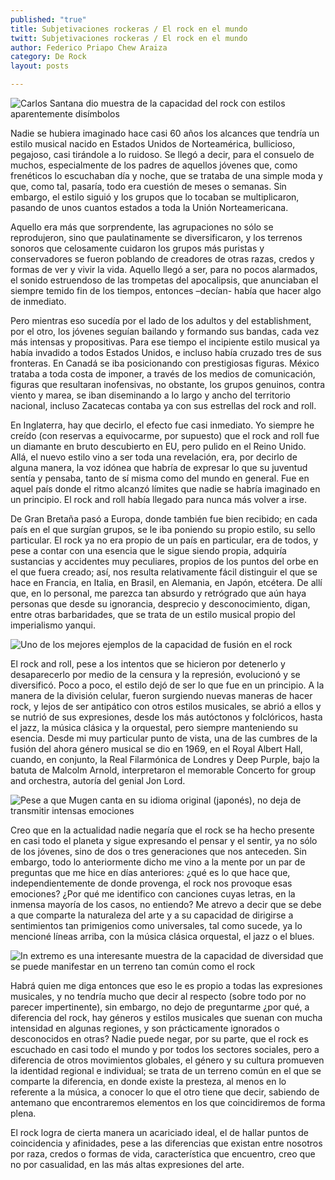 ```yaml
---
published: "true"
title: Subjetivaciones rockeras / El rock en el mundo
twitt: Subjetivaciones rockeras / El rock en el mundo
author: Federico Priapo Chew Araiza
category: De Rock
layout: posts

---
```


![Carlos Santana dio muestra de la capacidad del rock con estilos aparentemente disímbolos](http://i.imgur.com/6aGHJPIm.jpg)

Nadie se hubiera imaginado hace casi 60 años los alcances que tendría un estilo musical nacido en Estados Unidos de Norteamérica, bullicioso, pegajoso, casi tirándole a lo ruidoso. Se llegó a decir, para el consuelo de muchos, especialmente de los padres de aquellos jóvenes que, como frenéticos lo escuchaban día y noche, que se trataba de una simple moda y que, como tal, pasaría, todo era cuestión de meses o semanas. Sin embargo, el estilo siguió y los grupos que lo tocaban se multiplicaron, pasando de unos cuantos estados a toda la Unión Norteamericana.

Aquello era más que sorprendente, las agrupaciones no sólo se reprodujeron, sino que paulatinamente se diversificaron, y los terrenos sonoros que celosamente cuidaron los grupos más puristas y conservadores se fueron poblando de creadores de otras razas, credos y formas de ver y vivir la vida. Aquello llegó a ser, para no pocos alarmados, el sonido estruendoso de las trompetas del apocalipsis, que anunciaban el siempre temido fin de los tiempos, entonces –decían- había que hacer algo de inmediato.


Pero mientras eso sucedía por el lado de los adultos y del establishment, por el otro, los jóvenes seguían bailando y formando sus bandas, cada vez más intensas y propositivas. Para ese tiempo el incipiente estilo musical ya había invadido a todos Estados Unidos, e incluso había cruzado tres de sus fronteras. En Canadá se iba posicionando con prestigiosas figuras. México trataba a toda costa de imponer, a través de los medios de comunicación, figuras que resultaran inofensivas, no obstante, los grupos genuinos, contra viento y marea, se iban diseminando a lo largo y ancho del territorio nacional, incluso Zacatecas contaba ya con sus estrellas del rock and roll.


En Inglaterra, hay que decirlo, el efecto fue casi inmediato. Yo siempre he creído (con reservas a equivocarme, por supuesto) que el rock and roll fue un diamante en bruto descubierto en EU, pero pulido en el Reino Unido. Allá, el nuevo estilo vino a ser toda una revelación, era, por decirlo de alguna manera, la voz idónea que habría de expresar lo que su juventud sentía y pensaba, tanto de sí misma como del mundo en general. Fue en aquel país donde el ritmo alcanzó límites que nadie se habría imaginado en un principio. El rock and roll había llegado para nunca más volver a irse.


De Gran Bretaña pasó a Europa, donde también fue bien recibido; en cada país en el que surgían grupos, se le iba poniendo su propio estilo, su sello particular. El rock ya no era propio de un país en particular, era de todos, y pese a contar con una esencia que le sigue siendo propia, adquiría sustancias y accidentes muy peculiares, propios de los puntos del orbe en el que fuera creado; así, nos resulta relativamente fácil distinguir el que se hace en Francia, en Italia, en Brasil, en Alemania, en Japón, etcétera. De allí que, en lo personal, me parezca tan absurdo y retrógrado que aún haya personas que desde su ignorancia, desprecio y desconocimiento, digan, entre otras barbaridades, que se trata de un estilo musical propio del imperialismo yanqui.


![Uno de los mejores ejemplos de la capacidad de fusión en el rock](http://i.imgur.com/9srG5kSm.jpg)


El rock and roll, pese a los intentos que se hicieron por detenerlo y desaparecerlo por medio de la censura y la represión, evolucionó y se diversificó. Poco a poco, el estilo dejó de ser lo que fue en un principio. A la manera de la división celular, fueron surgiendo nuevas maneras de hacer rock, y lejos de ser antipático con otros estilos musicales, se abrió a ellos y se nutrió de sus expresiones, desde los más autóctonos y folclóricos, hasta el jazz, la música clásica y la orquestal, pero siempre manteniendo su esencia. Desde mi muy particular punto de vista, una de las cumbres de la fusión del ahora género musical se dio en 1969, en el Royal Albert Hall, cuando, en conjunto, la Real Filarmónica de Londres y Deep Purple, bajo la batuta de Malcolm Arnold, interpretaron el memorable Concerto for group and orchestra, autoría del genial Jon Lord.

![Pese a que Mugen canta en su idioma original (japonés), no deja de transmitir intensas emociones](http://i.imgur.com/3TUx9O0m.jpg)

Creo que en la actualidad nadie negaría que el rock se ha hecho presente en casi todo el planeta y sigue expresando el pensar y el sentir, ya no sólo de los jóvenes, sino de dos o tres generaciones que nos anteceden. Sin embargo, todo lo anteriormente dicho me vino a la mente por un par de preguntas que me hice en días anteriores: ¿qué es lo que hace que, independientemente de donde provenga, el rock nos provoque esas emociones? ¿Por qué me identifico con canciones cuyas letras, en la inmensa mayoría de los casos, no entiendo? Me atrevo a decir que se debe a que comparte la naturaleza del arte y a su capacidad de dirigirse a sentimientos tan primigenios como universales, tal como sucede, ya lo mencioné líneas arriba, con la música clásica orquestal, el jazz o el blues.


![In extremo es una interesante muestra de la capacidad de diversidad que se puede  manifestar en un terreno tan común como el rock](http://i.imgur.com/4PfUNRhm.jpg)


Habrá quien me diga entonces que eso le es propio a todas las expresiones musicales, y no tendría mucho que decir al respecto (sobre todo por no parecer impertinente), sin embargo, no dejo de preguntarme ¿por qué, a diferencia del rock, hay géneros y estilos musicales que suenan con mucha intensidad en algunas regiones, y son prácticamente ignorados o desconocidos en otras? Nadie puede negar, por su parte, que el rock es escuchado en casi todo el mundo y por todos los sectores sociales, pero a diferencia de otros movimientos globales, el género y su cultura promueven la identidad regional e individual; se trata de un terreno común en el que se comparte la diferencia, en donde existe la presteza, al menos en lo referente a la música, a conocer lo que el otro tiene que decir, sabiendo de antemano que encontraremos elementos en los que coincidiremos de forma plena.


El rock logra de cierta manera un acariciado ideal, el de hallar puntos de coincidencia y afinidades, pese a las diferencias que existan entre nosotros por raza, credos o formas de vida, característica que encuentro, creo que no por casualidad, en las más altas expresiones del arte.
